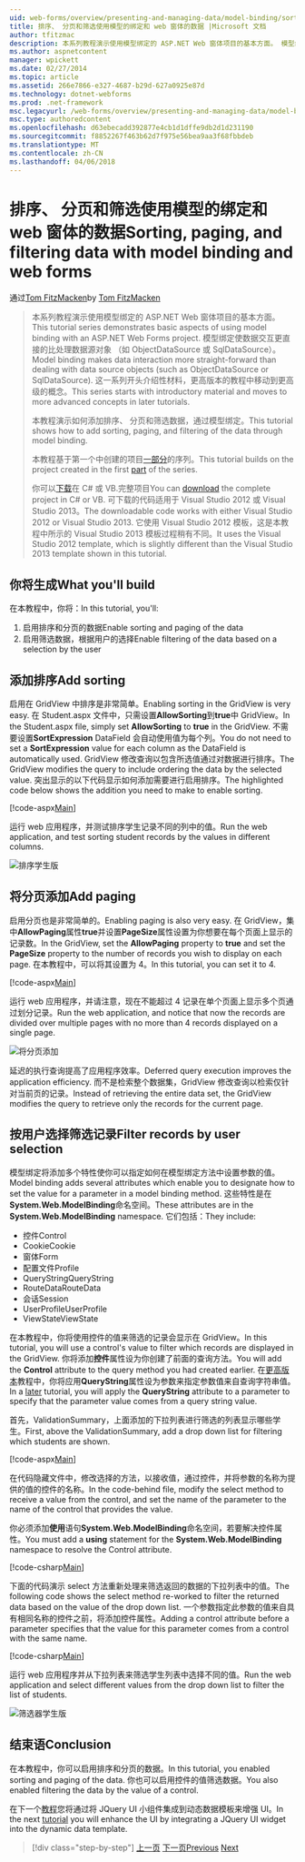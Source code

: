 ```yaml
---
uid: web-forms/overview/presenting-and-managing-data/model-binding/sorting-paging-and-filtering-data
title: 排序、 分页和筛选使用模型的绑定和 web 窗体的数据 |Microsoft 文档
author: tfitzmac
description: 本系列教程演示使用模型绑定的 ASP.NET Web 窗体项目的基本方面。 模型绑定使数据交互详细直接-...
ms.author: aspnetcontent
manager: wpickett
ms.date: 02/27/2014
ms.topic: article
ms.assetid: 266e7866-e327-4687-b29d-627a0925e87d
ms.technology: dotnet-webforms
ms.prod: .net-framework
msc.legacyurl: /web-forms/overview/presenting-and-managing-data/model-binding/sorting-paging-and-filtering-data
msc.type: authoredcontent
ms.openlocfilehash: d63ebecadd392877e4cb1d1dffe9db2d1d231190
ms.sourcegitcommit: f8852267f463b62d7f975e56bea9aa3f68fbbdeb
ms.translationtype: MT
ms.contentlocale: zh-CN
ms.lasthandoff: 04/06/2018
---
```

<a name="sorting-paging-and-filtering-data-with-model-binding-and-web-forms"></a><span data-ttu-id="41eb5-104">排序、 分页和筛选使用模型的绑定和 web 窗体的数据</span><span class="sxs-lookup"><span data-stu-id="41eb5-104">Sorting, paging, and filtering data with model binding and web forms</span></span>
====================
<span data-ttu-id="41eb5-105">通过[Tom FitzMacken](https://github.com/tfitzmac)</span><span class="sxs-lookup"><span data-stu-id="41eb5-105">by [Tom FitzMacken](https://github.com/tfitzmac)</span></span>

> <span data-ttu-id="41eb5-106">本系列教程演示使用模型绑定的 ASP.NET Web 窗体项目的基本方面。</span><span class="sxs-lookup"><span data-stu-id="41eb5-106">This tutorial series demonstrates basic aspects of using model binding with an ASP.NET Web Forms project.</span></span> <span data-ttu-id="41eb5-107">模型绑定使数据交互更直接的比处理数据源对象 （如 ObjectDataSource 或 SqlDataSource）。</span><span class="sxs-lookup"><span data-stu-id="41eb5-107">Model binding makes data interaction more straight-forward than dealing with data source objects (such as ObjectDataSource or SqlDataSource).</span></span> <span data-ttu-id="41eb5-108">这一系列开头介绍性材料，更高版本的教程中移动到更高级的概念。</span><span class="sxs-lookup"><span data-stu-id="41eb5-108">This series starts with introductory material and moves to more advanced concepts in later tutorials.</span></span>
> 
> <span data-ttu-id="41eb5-109">本教程演示如何添加排序、 分页和筛选数据，通过模型绑定。</span><span class="sxs-lookup"><span data-stu-id="41eb5-109">This tutorial shows how to add sorting, paging, and filtering of the data through model binding.</span></span>
> 
> <span data-ttu-id="41eb5-110">本教程基于第一个中创建的项目[一部分](retrieving-data.md)的序列。</span><span class="sxs-lookup"><span data-stu-id="41eb5-110">This tutorial builds on the project created in the first [part](retrieving-data.md) of the series.</span></span>
> 
> <span data-ttu-id="41eb5-111">你可以[下载](https://go.microsoft.com/fwlink/?LinkId=286116)在 C# 或 VB.完整项目</span><span class="sxs-lookup"><span data-stu-id="41eb5-111">You can [download](https://go.microsoft.com/fwlink/?LinkId=286116) the complete project in C# or VB.</span></span> <span data-ttu-id="41eb5-112">可下载的代码适用于 Visual Studio 2012 或 Visual Studio 2013。</span><span class="sxs-lookup"><span data-stu-id="41eb5-112">The downloadable code works with either Visual Studio 2012 or Visual Studio 2013.</span></span> <span data-ttu-id="41eb5-113">它使用 Visual Studio 2012 模板，这是本教程中所示的 Visual Studio 2013 模板过程稍有不同。</span><span class="sxs-lookup"><span data-stu-id="41eb5-113">It uses the Visual Studio 2012 template, which is slightly different than the Visual Studio 2013 template shown in this tutorial.</span></span>


## <a name="what-youll-build"></a><span data-ttu-id="41eb5-114">你将生成</span><span class="sxs-lookup"><span data-stu-id="41eb5-114">What you'll build</span></span>

<span data-ttu-id="41eb5-115">在本教程中，你将：</span><span class="sxs-lookup"><span data-stu-id="41eb5-115">In this tutorial, you'll:</span></span>

1. <span data-ttu-id="41eb5-116">启用排序和分页的数据</span><span class="sxs-lookup"><span data-stu-id="41eb5-116">Enable sorting and paging of the data</span></span>
2. <span data-ttu-id="41eb5-117">启用筛选数据，根据用户的选择</span><span class="sxs-lookup"><span data-stu-id="41eb5-117">Enable filtering of the data based on a selection by the user</span></span>

## <a name="add-sorting"></a><span data-ttu-id="41eb5-118">添加排序</span><span class="sxs-lookup"><span data-stu-id="41eb5-118">Add sorting</span></span>

<span data-ttu-id="41eb5-119">启用在 GridView 中排序是非常简单。</span><span class="sxs-lookup"><span data-stu-id="41eb5-119">Enabling sorting in the GridView is very easy.</span></span> <span data-ttu-id="41eb5-120">在 Student.aspx 文件中，只需设置**AllowSorting**到**true**中 GridView。</span><span class="sxs-lookup"><span data-stu-id="41eb5-120">In the Student.aspx file, simply set **AllowSorting** to **true** in the GridView.</span></span> <span data-ttu-id="41eb5-121">不需要设置**SortExpression** DataField 会自动使用值为每个列。</span><span class="sxs-lookup"><span data-stu-id="41eb5-121">You do not need to set a **SortExpression** value for each column as the DataField is automatically used.</span></span> <span data-ttu-id="41eb5-122">GridView 修改查询以包含所选值通过对数据进行排序。</span><span class="sxs-lookup"><span data-stu-id="41eb5-122">The GridView modifies the query to include ordering the data by the selected value.</span></span> <span data-ttu-id="41eb5-123">突出显示的以下代码显示如何添加需要进行启用排序。</span><span class="sxs-lookup"><span data-stu-id="41eb5-123">The highlighted code below shows the addition you need to make to enable sorting.</span></span>

[!code-aspx[Main](sorting-paging-and-filtering-data/samples/sample1.aspx?highlight=5)]

<span data-ttu-id="41eb5-124">运行 web 应用程序，并测试排序学生记录不同的列中的值。</span><span class="sxs-lookup"><span data-stu-id="41eb5-124">Run the web application, and test sorting student records by the values in different columns.</span></span>

![排序学生版](sorting-paging-and-filtering-data/_static/image2.png)

## <a name="add-paging"></a><span data-ttu-id="41eb5-126">将分页添加</span><span class="sxs-lookup"><span data-stu-id="41eb5-126">Add paging</span></span>

<span data-ttu-id="41eb5-127">启用分页也是非常简单的。</span><span class="sxs-lookup"><span data-stu-id="41eb5-127">Enabling paging is also very easy.</span></span> <span data-ttu-id="41eb5-128">在 GridView，集中**AllowPaging**属性**true**并设置**PageSize**属性设置为你想要在每个页面上显示的记录数。</span><span class="sxs-lookup"><span data-stu-id="41eb5-128">In the GridView, set the **AllowPaging** property to **true** and set the **PageSize** property to the number of records you wish to display on each page.</span></span> <span data-ttu-id="41eb5-129">在本教程中，可以将其设置为 4。</span><span class="sxs-lookup"><span data-stu-id="41eb5-129">In this tutorial, you can set it to 4.</span></span>

[!code-aspx[Main](sorting-paging-and-filtering-data/samples/sample2.aspx?highlight=5)]

<span data-ttu-id="41eb5-130">运行 web 应用程序，并请注意，现在不能超过 4 记录在单个页面上显示多个页通过划分记录。</span><span class="sxs-lookup"><span data-stu-id="41eb5-130">Run the web application, and notice that now the records are divided over multiple pages with no more than 4 records displayed on a single page.</span></span>

![将分页添加](sorting-paging-and-filtering-data/_static/image4.png)

<span data-ttu-id="41eb5-132">延迟的执行查询提高了应用程序效率。</span><span class="sxs-lookup"><span data-stu-id="41eb5-132">Deferred query execution improves the application efficiency.</span></span> <span data-ttu-id="41eb5-133">而不是检索整个数据集，GridView 修改查询以检索仅针对当前页的记录。</span><span class="sxs-lookup"><span data-stu-id="41eb5-133">Instead of retrieving the entire data set, the GridView modifies the query to retrieve only the records for the current page.</span></span>

## <a name="filter-records-by-user-selection"></a><span data-ttu-id="41eb5-134">按用户选择筛选记录</span><span class="sxs-lookup"><span data-stu-id="41eb5-134">Filter records by user selection</span></span>

<span data-ttu-id="41eb5-135">模型绑定将添加多个特性使你可以指定如何在模型绑定方法中设置参数的值。</span><span class="sxs-lookup"><span data-stu-id="41eb5-135">Model binding adds several attributes which enable you to designate how to set the value for a parameter in a model binding method.</span></span> <span data-ttu-id="41eb5-136">这些特性是在**System.Web.ModelBinding**命名空间。</span><span class="sxs-lookup"><span data-stu-id="41eb5-136">These attributes are in the **System.Web.ModelBinding** namespace.</span></span> <span data-ttu-id="41eb5-137">它们包括：</span><span class="sxs-lookup"><span data-stu-id="41eb5-137">They include:</span></span>

- <span data-ttu-id="41eb5-138">控件</span><span class="sxs-lookup"><span data-stu-id="41eb5-138">Control</span></span>
- <span data-ttu-id="41eb5-139">Cookie</span><span class="sxs-lookup"><span data-stu-id="41eb5-139">Cookie</span></span>
- <span data-ttu-id="41eb5-140">窗体</span><span class="sxs-lookup"><span data-stu-id="41eb5-140">Form</span></span>
- <span data-ttu-id="41eb5-141">配置文件</span><span class="sxs-lookup"><span data-stu-id="41eb5-141">Profile</span></span>
- <span data-ttu-id="41eb5-142">QueryString</span><span class="sxs-lookup"><span data-stu-id="41eb5-142">QueryString</span></span>
- <span data-ttu-id="41eb5-143">RouteData</span><span class="sxs-lookup"><span data-stu-id="41eb5-143">RouteData</span></span>
- <span data-ttu-id="41eb5-144">会话</span><span class="sxs-lookup"><span data-stu-id="41eb5-144">Session</span></span>
- <span data-ttu-id="41eb5-145">UserProfile</span><span class="sxs-lookup"><span data-stu-id="41eb5-145">UserProfile</span></span>
- <span data-ttu-id="41eb5-146">ViewState</span><span class="sxs-lookup"><span data-stu-id="41eb5-146">ViewState</span></span>

<span data-ttu-id="41eb5-147">在本教程中，你将使用控件的值来筛选的记录会显示在 GridView。</span><span class="sxs-lookup"><span data-stu-id="41eb5-147">In this tutorial, you will use a control's value to filter which records are displayed in the GridView.</span></span> <span data-ttu-id="41eb5-148">你将添加**控件**属性设为你创建了前面的查询方法。</span><span class="sxs-lookup"><span data-stu-id="41eb5-148">You will add the **Control** attribute to the query method you had created earlier.</span></span> <span data-ttu-id="41eb5-149">在[更高版本](using-query-string-values-to-retrieve-data.md)教程中，你将应用**QueryString**属性设为参数来指定参数值来自查询字符串值。</span><span class="sxs-lookup"><span data-stu-id="41eb5-149">In a [later](using-query-string-values-to-retrieve-data.md) tutorial, you will apply the **QueryString** attribute to a parameter to specify that the parameter value comes from a query string value.</span></span>

<span data-ttu-id="41eb5-150">首先，ValidationSummary，上面添加的下拉列表进行筛选的列表显示哪些学生。</span><span class="sxs-lookup"><span data-stu-id="41eb5-150">First, above the ValidationSummary, add a drop down list for filtering which students are shown.</span></span>

[!code-aspx[Main](sorting-paging-and-filtering-data/samples/sample3.aspx?highlight=3-11)]

<span data-ttu-id="41eb5-151">在代码隐藏文件中，修改选择的方法，以接收值，通过控件，并将参数的名称为提供的值的控件的名称。</span><span class="sxs-lookup"><span data-stu-id="41eb5-151">In the code-behind file, modify the select method to receive a value from the control, and set the name of the parameter to the name of the control that provides the value.</span></span>

<span data-ttu-id="41eb5-152">你必须添加**使用**语句**System.Web.ModelBinding**命名空间，若要解决控件属性。</span><span class="sxs-lookup"><span data-stu-id="41eb5-152">You must add a **using** statement for the **System.Web.ModelBinding** namespace to resolve the Control attribute.</span></span>

[!code-csharp[Main](sorting-paging-and-filtering-data/samples/sample4.cs)]

<span data-ttu-id="41eb5-153">下面的代码演示 select 方法重新处理来筛选返回的数据的下拉列表中的值。</span><span class="sxs-lookup"><span data-stu-id="41eb5-153">The following code shows the select method re-worked to filter the returned data based on the value of the drop down list.</span></span> <span data-ttu-id="41eb5-154">一个参数指定此参数的值来自具有相同名称的控件之前，将添加控件属性。</span><span class="sxs-lookup"><span data-stu-id="41eb5-154">Adding a control attribute before a parameter specifies that the value for this parameter comes from a control with the same name.</span></span>

[!code-csharp[Main](sorting-paging-and-filtering-data/samples/sample5.cs)]

<span data-ttu-id="41eb5-155">运行 web 应用程序并从下拉列表来筛选学生列表中选择不同的值。</span><span class="sxs-lookup"><span data-stu-id="41eb5-155">Run the web application and select different values from the drop down list to filter the list of students.</span></span>

![筛选器学生版](sorting-paging-and-filtering-data/_static/image6.png)

## <a name="conclusion"></a><span data-ttu-id="41eb5-157">结束语</span><span class="sxs-lookup"><span data-stu-id="41eb5-157">Conclusion</span></span>

<span data-ttu-id="41eb5-158">在本教程中，你可以启用排序和分页的数据。</span><span class="sxs-lookup"><span data-stu-id="41eb5-158">In this tutorial, you enabled sorting and paging of the data.</span></span> <span data-ttu-id="41eb5-159">你也可以启用控件的值筛选数据。</span><span class="sxs-lookup"><span data-stu-id="41eb5-159">You also enabled filtering the data by the value of a control.</span></span>

<span data-ttu-id="41eb5-160">在下一个[教程](integrating-jquery-ui.md)您将通过将 JQuery UI 小组件集成到动态数据模板来增强 UI。</span><span class="sxs-lookup"><span data-stu-id="41eb5-160">In the next [tutorial](integrating-jquery-ui.md) you will enhance the UI by integrating a JQuery UI widget into the dynamic data template.</span></span>

> [!div class="step-by-step"]
> <span data-ttu-id="41eb5-161">[上一页](updating-deleting-and-creating-data.md)
> [下一页](integrating-jquery-ui.md)</span><span class="sxs-lookup"><span data-stu-id="41eb5-161">[Previous](updating-deleting-and-creating-data.md)
[Next](integrating-jquery-ui.md)</span></span>
